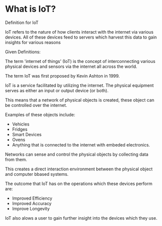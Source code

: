# What is IoT? 

Definition for IoT 

IoT refers to the nature of how clients interact with the internet via various devices. All of these devices feed to servers which harvest this data to gain insights for various reasons

Given Definitions: 

The term 'internet of things' (IoT) is the concept of interconnecting various physical devices and sensors via the internet all across the world. 

The term IoT was first proposed by Kevin Ashton in 1999.

IoT is a service facilitated by utilizing the internet.
The physical equipment serves as either an input or output device (or both). 

This means that a network of physical objects is created, these object can be controlled over the internet.

Examples of these objects include: 

- Vehicles 
- Fridges 
- Smart Devices 
- Ovens 
- Anything that is connected to the internet with embeded electronics. 

Networks can sense and control the physical objects by collecting data from them. 

This creates a direct interaction environment between the physical object and computer bbased systems. 

The outcome that IoT has on the operations which these devices perform are: 

- Improved Efficiency 
- Improved Accuracy
- Improve Longevity 

IoT also alows a user to gain further insight into the devices which they use. 